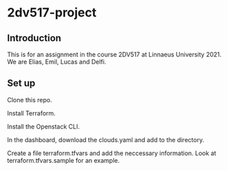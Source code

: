 # 2dv517-project

## Introduction
This is for an assignment in the course 2DV517 at Linnaeus University 2021. 
We are Elias, Emil, Lucas and Delfi. 

## Set up 
Clone this repo. 

Install Terraform. 

Install the Openstack CLI. 

In the dashboard, download the clouds.yaml and add to the directory. 

Create a file terraform.tfvars and add the neccessary information. Look at terraform.tfvars.sample for an example. 